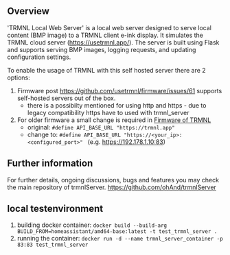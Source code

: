 ## Overview
'TRMNL Local Web Server' is a local web server designed to serve local content (BMP image) to a TRMNL client e-ink display. It simulates the TRMNL cloud server (https://usetrmnl.app/). The server is built using Flask and supports serving BMP images, logging requests, and updating configuration settings.

To enable the usage of TRMNL with this self hosted server there are 2 options:
1. Firmware post https://github.com/usetrmnl/firmware/issues/61 supports self-hosted servers out of the box.
    - there is a possibilty mentioned for using http and https - due to legacy compatibility https have to used with trmnl_server
3. For older firmware a small change is required in [Firmware of TRMNL](https://github.com/usetrmnl/firmware/blob/e3db8c37990c2333ec90b1be10749f9d37620a18/include/config.h#L49)
    - original: ```#define API_BASE_URL "https://trmnl.app" ```
    - change to: ```#define API_BASE_URL "https://<your_ip>:<configured_port>" ``` (e.g. https://192.178.1.10:83)

## Further information

For further details, ongoing discussions, bugs and features you may check the main repository of trmnlServer.
https://github.com/ohAnd/trmnlServer

## local testenvironment

1. building docker container: `docker build --build-arg BUILD_FROM=homeassistant/amd64-base:latest -t test_trmnl_server .`
2. running the container: `docker run -d --name trmnl_server_container -p 83:83 test_trmnl_server`